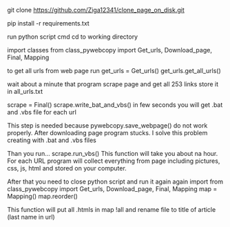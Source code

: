 
git clone https://github.com/Ziga12341/clone_page_on_disk.git

pip install -r requirements.txt

run python script 
cmd cd to working directory

import classes
from class_pywebcopy import Get_urls, Download_page,  Final, Mapping

to get all urls from web page run 
get_urls = Get_urls()
get_urls.get_all_urls()

wait about a minute that program scrape page and get all 253 links store it in all_urls.txt

scrape = Final()
scrape.write_bat_and_vbs()
in few seconds you will get .bat and .vbs file for each url

This step is needed because pywebcopy.save_webpage() do not work properly. After downloading page program stucks. I solve this problem creating with .bat and .vbs files

Than you run...
scrape.run_vbs()
This function will take you about na hour.
For each URL program will collect everything from page including pictures, css, js, html and stored on your computer.

After that you need to close python script and run it again
again import
from class_pywebcopy import Get_urls, Download_page,  Final, Mapping
map = Mapping()
map.reorder()

This function will put all .htmls in map !all and rename file to title of article (last name in url)



